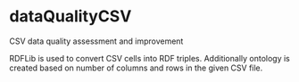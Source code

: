 # dataQualityCSV
CSV data quality assessment and improvement


RDFLib is used to convert CSV cells into RDF triples. Additionally ontology is created based on number of columns and rows in the given CSV file.
